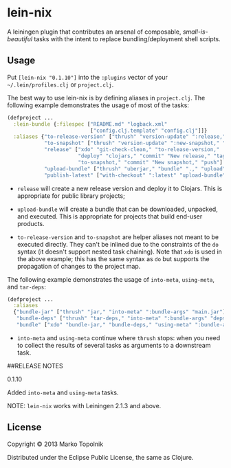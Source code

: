 # lein-nix

A leiningen plugin that contributes an arsenal of composable, *small-is-beautiful* tasks with the intent to replace bundling/deployment shell scripts.

## Usage

Put `[lein-nix "0.1.10"]` into the `:plugins` vector of your `~/.lein/profiles.clj` or `project.clj`.

The best way to use lein-nix is by defining aliases in `project.clj`. The following example demonstrates the usage of most of the tasks:

```clojure
(defproject ...
  :lein-bundle {:filespec ["README.md" "logback.xml"
                           ["config.clj.template" "config.clj"]]}
  :aliases {"to-release-version" ["thrush" "version-update" ":release," "edit-version"]
            "to-snapshot" ["thrush" "version-update" ":new-snapshot," "edit-version"]
            "release" ["xdo" "git-check-clean," "to-release-version,"
                       "deploy" "clojars," "commit" "New release," "tag,"
                       "to-snapshot," "commit" "New snapshot," "push"]
            "upload-bundle" ["thrush" "uberjar," "bundle" ".," "upload" "bundle"]
            "publish-latest" ["with-checkout" ":latest" "upload-bundle"]})
```

- `release` will create a new release version and deploy it to Clojars. This is appropriate for public library projects;

- `upload-bundle` will create a bundle that can be downloaded, unpacked, and executed. This is appropriate for projects that build end-user products.

- `to-release-version` and `to-snapshot` are helper aliases not meant to be executed directly. They can't be inlined due to the constraints of the `do` syntax (it doesn't support nested task chaining). Note that `xdo` is used in the above example; this has the same syntax as `do` but supports the propagation of changes to the project map.

The following example demonstrates the usage of `into-meta`, `using-meta`, and `tar-deps`:

```clojure
(defproject ...
  :aliases
  {"bundle-jar" ["thrush" "jar," "into-meta" ":bundle-args" "main.jar"]
   "bundle-deps" ["thrush" "tar-deps," "into-meta" ":bundle-args" "deps.jar"]
   "bundle" ["xdo" "bundle-jar," "bundle-deps," "using-meta" ":bundle-args" "bundle"]})
```

- `into-meta` and `using-meta` continue where `thrush` stops: when you need to collect the results of several tasks as arguments to a downstream task.


##RELEASE NOTES

0.1.10

Added `into-meta` and `using-meta` tasks.



NOTE: `lein-nix` works with Leiningen 2.1.3 and above.

## License

Copyright © 2013 Marko Topolnik

Distributed under the Eclipse Public License, the same as Clojure.
